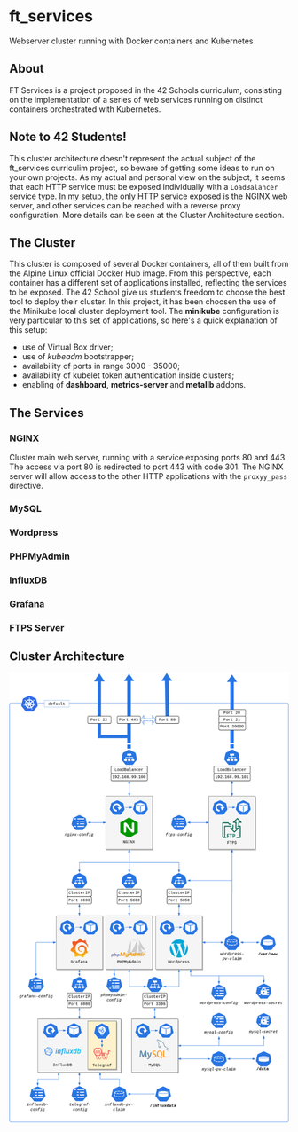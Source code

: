 # ft_services
Webserver cluster running with Docker containers and Kubernetes

## About
FT Services is a project proposed in the 42 Schools curriculum, consisting on the implementation of a series of web services running on distinct containers orchestrated with Kubernetes. 

## Note to 42 Students!
This cluster architecture doesn't represent the actual subject of the ft_services curriculim project, so beware of getting some ideas to run on your own projects. As my actual and personal view on the subject, it seems that each HTTP service must be exposed individually with a `LoadBalancer` service type. In my setup, the only HTTP service exposed is the NGINX web server, and other services can be reached with a reverse proxy configuration. More details can be seen at the Cluster Architecture section.

## The Cluster

This cluster is composed of several Docker containers, all of them built from the Alpine Linux official Docker Hub image. From this perspective, each container has a different set of applications installed, reflecting the services to be exposed. The 42 School give us students freedom to choose the best tool to deploy their cluster. In this project, it has been choosen the use of the Minikube local cluster deployment tool. The **minikube** configuration is very particular to this set of applications, so here's a quick explanation of this setup:

- use of Virtual Box driver;
- use of *kubeadm* bootstrapper;
- availability of ports in range 3000 - 35000;
- availability of kubelet token authentication inside clusters;
- enabling of **dashboard**, **metrics-server** and **metallb** addons.

## The Services

### NGINX
Cluster main web server, running with a service exposing ports 80 and 443. The access via port 80 is redirected to port 443 with code 301. The NGINX server will allow access to the other HTTP applications with the `proxyy_pass` directive.
### MySQL
### Wordpress
### PHPMyAdmin
### InfluxDB
### Grafana
### FTPS Server

## Cluster Architecture
![img](srcs/ft_services.png)
